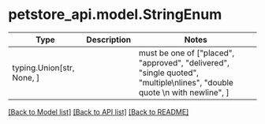 # petstore_api.model.StringEnum

Type | Description | Notes
------------- | ------------- | -------------
typing.Union[str, None, ] | |  must be one of ["placed", "approved", "delivered", "single quoted", "multiple\nlines", "double quote \n with newline", ]

[[Back to Model list]](../../README.md#documentation-for-models) [[Back to API list]](../../README.md#documentation-for-api-endpoints) [[Back to README]](../../README.md)

